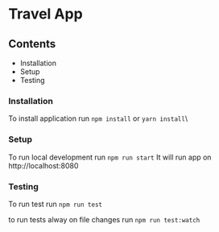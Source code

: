 # Travel App

## Contents

- Installation
- Setup
- Testing

### Installation

To install application run
`npm install` or `yarn install`\

### Setup

To run local development run
`npm run start`
It will run app on http://localhost:8080

### Testing

To run test run
`npm run test`

to run tests alway on file changes run
`npm run test:watch`
